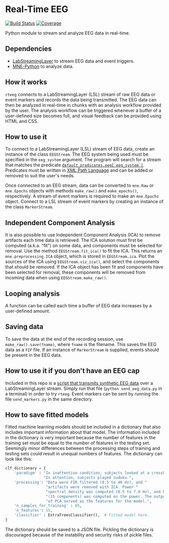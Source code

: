 # Real-Time EEG

[![Build Status](https://travis-ci.org/kaczmarj/rteeg.svg?branch=master)](https://travis-ci.org/kaczmarj/rteeg)
[![Coverage](https://codecov.io/gh/kaczmarj/rteeg/branch/master/graph/badge.svg)](https://codecov.io/gh/kaczmarj/rteeg/branch/master)


Python module to stream and analyze EEG data in real-time.


Dependencies
------------

- [LabStreamingLayer](https://github.com/sccn/labstreaminglayer) to stream EEG data and event triggers.
- [MNE-Python](https://github.com/mne-tools/mne-python) to analyze data.


How it works
------------

`rteeg` connects to a LabStreamingLayer (LSL) stream of raw EEG data or event markers and records the data being transmitted. The EEG data can then be analyzed in real-time in chunks with an analysis workflow provided by the user. The analysis workflow can be triggered whenever a buffer of a user-defined size becomes full, and visual feedback can be provided using HTML and CSS.


How to use it
-------------

To connect to a LabStreamingLayer (LSL) stream of EEG data, create an instance of the class `EEGStream`. The EEG system being used must be specified in the `eeg_system` argument. The program will search for a stream that matches the predicate [``default_predicates.eeg[`eeg_system`]``](rteeg/default_predicates.py). Predicates must be written in [XML Path Language](http://en.wikipedia.org/w/index.php?title=XPath_1.0&oldid=474981951) and can be added or removed to suit the user's needs.

Once connected to an EEG stream, data can be converted to `mne.Raw` or `mne.Epochs` objects with methods `make_raw()` and `make_epochs()`, respectively. A stream of event markers is required to make an `mne.Epochs` object. Connect to a LSL stream of event markers by creating an instance of the class `MarkerStream`.


Independent Component Analysis
------------------------------

It is also possible to use Independent Component Analysis (ICA) to remove artifacts each time data is retrieved. The ICA solution must first be computed (a.k.a. "fit") on some data, and components must be selected for removal. Use the method `EEGStream.fit_ica()` to fit the ICA. This returns an `mne.preprocessing.ICA` object, which is stored in `EEGStream.ica`. Plot the sources of the ICA using `EEGStream.viz_ica()`, and select the components that should be removed. If the ICA object has been fit and components have been selected for removal, these components will be removed from incoming data when using `EEGStream.make_raw()`.


Looping analysis
----------------

A function can be called each time a buffer of EEG data increases by a user-defined amount.



Saving data
-----------

To save the data at the end of the recording session, use `make_raw().save(fname)`, where `fname` is the filename. This saves the EEG data as a `FIF` file. If an instance of `MarkerStream` is supplied, events should be present in the EEG data.


How to use it if you don't have an EEG cap
------------------------------------------

Included in this repo is a [script that transmits synthetic EEG data](demonstrations/synthesize_data/send_eeg_data.py) over a LabStreamingLayer stream. Simply run that file (`python send_eeg_data.py` in a terminal) in order to try `rteeg`. Event markers can be sent by running the file `send_markers.py` in the same directory.


How to save fitted models
-------------------------

Fitted machine learning models should be included in a dictionary that also includes important information about that model. The information included in the dictionary is very important because the number of features in the training set must be equal to the number of features in the testing set. Seemingly minor differences between the processing steps of training and testing sets could result in unequal numbers of features. The dictionary can look like this:

```python
clf_dictionary = {
    'paradigm' : "In inattention condition, subjects looked at a crosshair. "
                 "In attention, subjects played sudoku.",
    'processing': "Data were FIR filtered (0.5 to 40 Hz), and "
                  "artifacts were removed with ICA. Power "
                  "spectral density was computed (0.5 to 7.0 Hz), and PCA "
                  "(15 components) was computed on the power. The output "
                  "of PCA served as the features for the model.",
    'n_samples_for_training' : 65,
    'n_features': 15,
    'classifier' : ExtraTreesClassifier(),  # Fitted model here.
}
```

The dictionary should be saved to a JSON file. Pickling the dictionary is discouraged because of the instability and security risks of pickle files.
